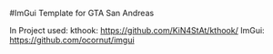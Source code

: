 #ImGui Template for GTA San Andreas

In Project used:
kthook: https://github.com/KiN4StAt/kthook/
ImGui: https://github.com/ocornut/imgui